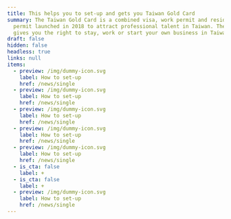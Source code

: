 ```yaml
---
title: This helps you to set-up and gets you Taiwan Gold Card
summary: The Taiwan Gold Card is a combined visa, work permit and residence
  permit launched in 2018 to attract professional talent in Taiwan. The card
  gives you the right to stay, work or start your own business in Taiwan.
draft: false
hidden: false
headless: true
links: null
items:
  - preview: /img/dummy-icon.svg
    label: How to set-up
    href: /news/single
  - preview: /img/dummy-icon.svg
    label: How to set-up
    href: /news/single
  - preview: /img/dummy-icon.svg
    label: How to set-up
    href: /news/single
  - preview: /img/dummy-icon.svg
    label: How to set-up
    href: /news/single
  - preview: /img/dummy-icon.svg
    label: How to set-up
    href: /news/single
  - is_cta: false
    label: +
  - is_cta: false
    label: +
  - preview: /img/dummy-icon.svg
    label: How to set-up
    href: /news/single
---
```

<!-- This text is never used -->